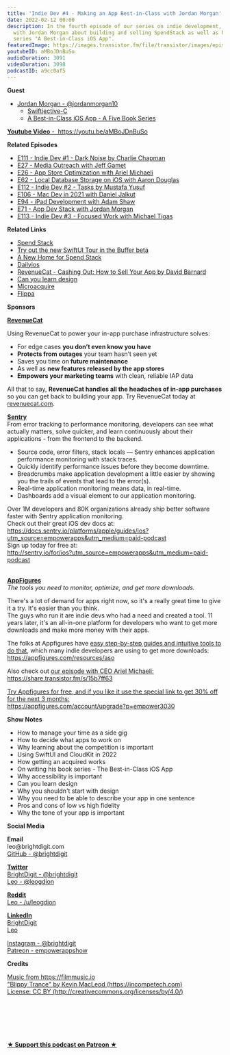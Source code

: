 ```yaml
---
title: 'Indie Dev #4 - Making an App Best-in-Class with Jordan Morgan'
date: 2022-02-12 00:00
description: In the fourth episode of our series on indie development, we chatted
  with Jordan Morgan about building and selling SpendStack as well as his new book
  series "A Best-in-Class iOS App".
featuredImage: https://images.transistor.fm/file/transistor/images/episode/792220/full_1644244101-artwork.jpg
youtubeID: aMBoJDnBuSo
audioDuration: 3091
videoDuration: 3098
podcastID: a9cc0af5
---
```

<p><b>Guest</b></p><ul><li>
<a href="https://twitter.com/jordanmorgan10">Jordan Morgan - @jordanmorgan10</a><ul>
<li><a href="https://www.swiftjectivec.com/">Swiftjective-C</a></li>
<li><a href="https://www.bestinclassiosapp.com">A Best-in-Class iOS App - A Five Book Series</a></li>
</ul>
</li></ul><p><a href="%20https://youtu.be/aMBoJDnBuSo"><strong>Youtube Video</strong> -  https://youtu.be/aMBoJDnBuSo</a></p><p><b>Related Episodes</b></p><ul>
<li><a href="https://share.transistor.fm/s/7462e031">E111 - Indie Dev #1 - Dark Noise by Charlie Chapman</a></li>
<li><a href="https://share.transistor.fm/s/b0bd852d">E27 - Media Outreach with Jeff Gamet</a></li>
<li><a href="https://share.transistor.fm/s/15b7ff63">E26 - App Store Optimization with Ariel Michaeli</a></li>
<li><a href="https://share.transistor.fm/s/f6092e38">E62 - Local Database Storage on iOS with Aaron Douglas</a></li>
<li><a href="https://share.transistor.fm/s/995f0297">E112 - Indie Dev #2 - Tasks by Mustafa Yusuf</a></li>
<li><a href="https://share.transistor.fm/s/b9cde87e">E106 - Mac Dev in 2021 with Daniel Jalkut</a></li>
<li><a href="https://share.transistor.fm/s/75a6d9ba">E94 - iPad Development with Adam Shaw</a></li>
<li><a href="https://share.transistor.fm/s/021d08bc">E71 - App Dev Stack with Jordan Morgan</a></li>
<li><a href="https://share.transistor.fm/s/3191b2bf">E113 - Indie Dev #3 - Focused Work with Michael Tigas</a></li>
</ul><p><b>Related Links</b></p><ul>
<li><a href="https://www.spendstack.com/">Spend Stack</a></li>
<li><a href="https://testflight.apple.com/join/DOpMcusn">Try out the new SwiftUI Tour in the Buffer beta</a></li>
<li><a href="https://www.swiftjectivec.com/a-new-home-for-spend-stack/">A New Home for Spend Stack</a></li>
<li>
<a href="https://twitter.com/thedailyios">Dailyios</a> </li>
<li><a href="https://www.revenuecat.com/blog/how-to-sell-an-app">RevenueCat - Cashing Out: How to Sell Your App by David Barnard</a></li>
<li><a href="https://www.swiftjectivec.com/can-you-learn-design/">Can you learn design</a></li>
<li><a href="https://microacquire.com">Microacquire</a></li>
<li><a href="https://flippa.com">Flippa</a></li>
</ul><p><b>Sponsors</b></p><p><a href="https://revenuecat.com/"><strong>RevenueCat</strong></a><strong></strong></p><p>Using RevenueCat to power your in-app purchase infrastructure solves:</p><ul>
<li>For edge cases <strong>you don’t even know you have</strong>
</li>
<li>
<strong>Protects from outages</strong> your team hasn’t seen yet</li>
<li>Saves you time on<strong> future maintenance </strong>
</li>
<li>As well as <strong>new features released by the app stores</strong>
</li>
<li>
<strong>Empowers your marketing teams</strong> with clean, reliable IAP data</li>
</ul><p>All that to say, <strong>RevenueCat handles all the headaches of in-app purchases</strong> so you can get back to building your app. Try RevenueCat today at <a href="http://revenuecat.com/">revenuecat.com</a>.</p><p><a href="http://sentry.io/for/ios?utm_source=empowerapps&amp;utm_medium=paid-podcast"><strong>Sentry</strong></a><strong><br></strong>From error tracking to performance monitoring, developers can see what actually matters, solve quicker, and learn continuously about their applications - from the frontend to the backend.</p><ul>
<li>Source code, error filters, stack locals — Sentry enhances application performance monitoring with stack traces.</li>
<li>Quickly identify performance issues before they become downtime. </li>
<li>Breadcrumbs make application development a little easier by showing you the trails of events that lead to the error(s).</li>
<li>Real-time application monitoring means data, in real-time. </li>
<li>Dashboards add a visual element to our application monitoring.</li>
</ul><p>Over 1M developers and 80K organizations already ship better software faster with Sentry application monitoring. <br>Check out their great iOS dev docs at:<br><a href="https://docs.sentry.io/platforms/apple/guides/ios?utm_source=empowerapps&amp;utm_medium=paid-podcast">https://docs.sentry.io/platforms/apple/guides/ios?utm_source=empowerapps&amp;utm_medium=paid-podcast</a><br>Sign up today for free at:<br><a href="http://sentry.io/for/ios?utm_source=empowerapps&amp;utm_medium=paid-podcast">http://sentry.io/for/ios?utm_source=empowerapps&amp;utm_medium=paid-podcast</a></p><p><br><a href="https://appfigures.com/account/upgrade?p=empower3030"><strong>AppFigures</strong></a><strong><br></strong><em>The tools you need to monitor, optimize, and get more downloads.</em><strong></strong></p><p>There's a lot of demand for apps right now, so it's a really great time to give it a try. It's easier than you think.<br>The guys who run it are indie devs who had a need and created a tool. 11 years later, it's an all-in-one platform for developers who want to get more downloads and make more money with their apps.</p><p>The folks at Appfigures have <a href="https://appfigures.com/resources/aso">easy step-by-step guides and intuitive tools to do that</a>, which many indie developers are using to get more downloads:<br><a href="https://appfigures.com/resources/aso">https://appfigures.com/resources/aso</a></p><p>Also check out <a href="https://share.transistor.fm/s/15b7ff63">our episode with CEO Ariel Michaeli:<br>https://share.transistor.fm/s/15b7ff63</a></p><p><a href="https://appfigures.com/account/upgrade?p=empower3030">Try Appfigures for free, and if you like it use the special link to get 30% off for the next 3 months:</a><a href="https://www.linode.com/?r=97e09acbd5d304d87dadef749491d245e71c74e7"><br></a><a href="https://appfigures.com/account/upgrade?p=empower3030">https://appfigures.com/account/upgrade?p=empower3030</a></p><p><b>Show Notes</b></p><ul>
<li>How to manage your time as a side gig</li>
<li>How to decide what apps to work on</li>
<li>Why learning about the competition is important</li>
<li>Using SwiftUI and CloudKit in 2022</li>
<li>How getting an acquired works</li>
<li>On writing his book series - The Best-in-Class iOS App</li>
<li>Why accessibility is important</li>
<li>Can you learn design</li>
<li>Why you shouldn't start with design</li>
<li>Why you need to be able to describe your app in one sentence</li>
<li>Pros and cons of low vs high fidelity</li>
<li>Why the tone of your app is important</li>
</ul><p><b>Social Media</b></p><p><strong>Email</strong><br>leo@brightdigit.com<br><a href="https://github.com/brightdigit">GitHub - @brightdigit</a></p><p><a href="https://twitter.com/brightdigit"><strong>Twitter </strong><br>BrightDigit - @brightdigit</a><br><a href="https://twitter.com/leogdion">Leo - @leogdion</a></p><p><a href="https://www.reddit.com/user/leogdion"><strong>Reddit</strong><br>Leo - /u/leogdion</a></p><p><a href="https://www.linkedin.com/company/bright-digit"><strong>LinkedIn</strong><br>BrightDigit</a><br><a href="https://www.linkedin.com/in/leogdion/">Leo</a></p><p><a href="https://www.instagram.com/brightdigit/">Instagram - @brightdigit</a><br><a href="https://www.patreon.com/empowerappsshow">Patreon - empowerappshow</a></p><p><b>Credits</b></p><p><a href="https://filmmusic.io/">Music from https://filmmusic.io</a><br><a href="https://incompetech.com/">"Blippy Trance" by Kevin MacLeod (https://incompetech.com)</a><br><a href="http://creativecommons.org/licenses/by/4.0/">License: CC BY (http://creativecommons.org/licenses/by/4.0/)</a></p><p><br></p><p><br></p><p><br></p><p><strong><a href="https://www.patreon.com/empowerappsshow" rel="payment" title="★ Support this podcast on Patreon ★">★ Support this podcast on Patreon ★</a></strong></p>
      
